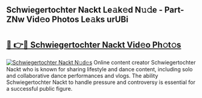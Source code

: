 ## Schwiegertochter Nackt Le𝚊k𝚎d N𝚞𝚍e - Part-ZNw Vid𝚎o Photos Le𝚊ks urUBi

# <h2><a href="http://fb41n0w.evod.top/?m=Schwiegertochter+Nackt">🔗 👉🔴 Schwiegertochter Nackt Vid𝚎o Ph𝚘t𝚘s</a></h2>

[![Schwiegertochter Nackt N𝚞d𝚎s](https://i.imgur.com/8V9OHl7.gif)](http://fb41n0w.evod.top/?m=Schwiegertochter+Nackt)
Online content creator Schwiegertochter Nackt who is known for sharing lifestyle and dance content, including solo and collaborative dance performances and vlogs. The ability Schwiegertochter Nackt to handle pressure and controversy is essential for a successful public figure. 
